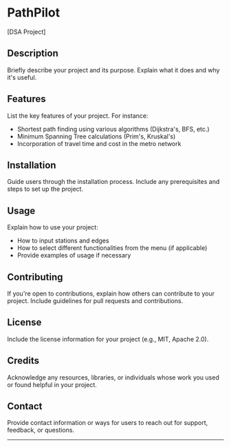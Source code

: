 # PathPilot

[DSA Project]

## Description

Briefly describe your project and its purpose. Explain what it does and why it's useful.

## Features

List the key features of your project. For instance:
- Shortest path finding using various algorithms (Dijkstra's, BFS, etc.)
- Minimum Spanning Tree calculations (Prim's, Kruskal's)
- Incorporation of travel time and cost in the metro network

## Installation

Guide users through the installation process. Include any prerequisites and steps to set up the project.

## Usage

Explain how to use your project:
- How to input stations and edges
- How to select different functionalities from the menu (if applicable)
- Provide examples of usage if necessary

## Contributing

If you're open to contributions, explain how others can contribute to your project. Include guidelines for pull requests and contributions.

## License

Include the license information for your project (e.g., MIT, Apache 2.0). 

## Credits

Acknowledge any resources, libraries, or individuals whose work you used or found helpful in your project.

## Contact

Provide contact information or ways for users to reach out for support, feedback, or questions.

-----------------------------------------------------------------------------------------------------------------------------------------------------------------------
